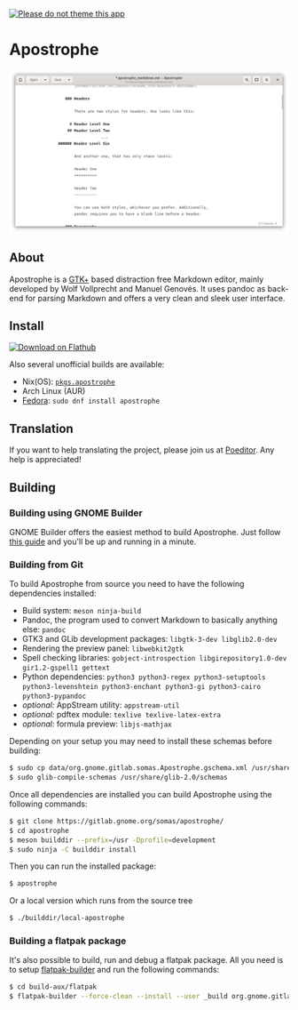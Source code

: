 [![Please do not theme this app](https://stopthemingmy.app/badge.svg)](https://stopthemingmy.app)

# Apostrophe

![](screenshots/main.png)

## About

Apostrophe is a [GTK+](https://www.gtk.org) based distraction free Markdown editor, mainly developed by Wolf Vollprecht and Manuel Genovés. It uses pandoc as back-end for parsing Markdown and offers a very clean and sleek user interface.

## Install

<a href='https://flathub.org/apps/details/org.gnome.gitlab.somas.Apostrophe'><img width='240' alt='Download on Flathub' src='https://flathub.org/assets/badges/flathub-badge-en.png'/></a>

Also several unofficial builds are available:

* Nix(OS): [`pkgs.apostrophe`](https://github.com/NixOS/nixpkgs/blob/master/pkgs/applications/editors/apostrophe/default.nix)
* Arch Linux (AUR)
* [Fedora](https://src.fedoraproject.org/rpms/apostrophe): `sudo dnf install apostrophe`

## Translation

If you want to help translating the project, please join us at [Poeditor](https://poeditor.com/join/project/gxVzFyXb2x).
Any help is appreciated!

## Building

### Building using GNOME Builder

GNOME Builder offers the easiest method to build Apostrophe. Just follow [this guide](https://wiki.gnome.org/Newcomers/BuildProject) and you'll be up and running in a minute.

### Building from Git

To build Apostrophe from source you need to have the following dependencies installed:

- Build system: `meson ninja-build`
- Pandoc, the program used to convert Markdown to basically anything else: `pandoc`
- GTK3 and GLib development packages: `libgtk-3-dev libglib2.0-dev`
- Rendering the preview panel: `libwebkit2gtk`
- Spell checking libraries: `gobject-introspection libgirepository1.0-dev gir1.2-gspell1 gettext`
- Python dependencies: `python3 python3-regex python3-setuptools python3-levenshtein python3-enchant python3-gi python3-cairo python3-pypandoc`
- *optional:* AppStream utility: `appstream-util`
- *optional:* pdftex module: `texlive texlive-latex-extra`
- *optional:* formula preview: `libjs-mathjax`

Depending on your setup you may need to install these schemas before building:

```bash
$ sudo cp data/org.gnome.gitlab.somas.Apostrophe.gschema.xml /usr/share/glib-2.0/schemas/org.gnome.gitlab.somas.Apostrophe.gschema.xml
$ sudo glib-compile-schemas /usr/share/glib-2.0/schemas
```

Once all dependencies are installed you can build Apostrophe using the following commands:

```bash
$ git clone https://gitlab.gnome.org/somas/apostrophe/
$ cd apostrophe
$ meson builddir --prefix=/usr -Dprofile=development
$ sudo ninja -C builddir install
```

Then you can run the installed package:

```bash
$ apostrophe
```

Or a local version which runs from the source tree
```bash
$ ./builddir/local-apostrophe
```



### Building a flatpak package

It's also possible to build, run and debug a flatpak package. All you need is to setup [flatpak-builder](https://docs.flatpak.org/en/latest/first-build.html) and run the following commands:

```bash
$ cd build-aux/flatpak
$ flatpak-builder --force-clean --install --user _build org.gnome.gitlab.somas.Apostrophe.json
```
